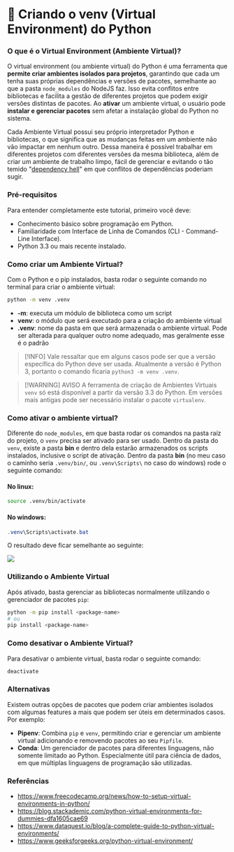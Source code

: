 # :snake: Criando o venv (Virtual Environment) do Python

### O que é o Virtual Environment (Ambiente Virtual)?
O virtual environment (ou ambiente virtual) do Python é uma ferramenta que **permite criar ambientes isolados para projetos**, garantindo que cada um tenha suas próprias dependências e versões de pacotes, semelhante ao que a pasta `node_modules` do NodeJS faz. Isso evita conflitos entre bibliotecas e facilita a gestão de diferentes projetos que podem exigir versões distintas de pacotes. Ao **ativar** um ambiente virtual, o usuário pode **instalar e gerenciar pacotes** sem afetar a instalação global do Python no sistema.

Cada Ambiente Virtual possui seu próprio interpretador Python e bibliotecas, o que significa que as mudanças feitas em um ambiente não vão impactar em nenhum outro. Dessa maneira é possível trabalhar em diferentes projetos com diferentes versões da mesma biblioteca, além de criar um ambiente de trabalho limpo, fácil de gerenciar e evitando o tão temido "[dependency hell](https://en.wikipedia.org/wiki/Dependency_hell)" em que conflitos de dependências poderiam sugir.

### Pré-requisitos
Para entender completamente este tutorial, primeiro você deve:

- Conhecimento básico sobre programação em Python.
- Familiaridade com Interface de Linha de Comandos (CLI - Command-Line Interface).
- Python 3.3 ou mais recente instalado.

### Como criar um Ambiente Virtual?
Com o Python e o pip instalados, basta rodar o seguinte comando no terminal para criar o ambiente virtual:

```bash
python -m venv .venv
```

- **-m**: executa um módulo de biblioteca como um script
- **venv**: o módulo que será executado para a criação do ambiente virtual
- **.venv**: nome da pasta em que será armazenada o ambiente virtual. Pode ser alterada para qualquer outro nome adequado, mas geralmente esse é o padrão

> [!INFO]
> Vale ressaltar que em alguns casos pode ser que a versão específica do Python deve ser usada. Atualmente a versão é Python 3, portanto o comando ficaria `python3 -m venv .venv`.

> [!WARNING] AVISO
> A ferramenta de criação de Ambientes Virtuais `venv` só está disponível a partir da versão 3.3 do Python. Em versões mais antigas pode ser necessário instalar o pacote `virtualenv`.

### Como ativar o ambiente virtual?
Diferente do `node_modules`, em que basta rodar os comandos na pasta raíz do projeto, o `venv` precisa ser ativado para ser usado. Dentro da pasta do `venv`, existe a pasta **bin** e dentro dela estarão armazenados os scripts instalados, inclusive o script de ativação. Dentro da pasta **bin** (no meu caso o caminho seria `.venv/bin/`,  ou `.venv\Scripts\` no caso do windows) rode o seguinte comando:

#### No linux:

```bash
source .venv/bin/activate
```

#### No windows:

```powershell
.venv\Scripts\activate.bat
```

O resultado deve ficar semelhante ao seguinte:

![](/images/tutoriais/terminal-rodando-venv-python.png)

### Utilizando o Ambiente Virtual
Após ativado, basta gerenciar as bibliotecas normalmente utilizando o gerenciador de pacotes `pip`:

```bash
python -m pip install <package-name>
# ou
pip install <package-name>
```

### Como desativar o Ambiente Virtual?
Para desativar o ambiente virtual, basta rodar o seguinte comando:

```bash
deactivate
```

### Alternativas
Existem outras opções de pacotes que podem criar ambientes isolados com algumas features a mais que podem ser úteis em determinados casos. Por exemplo:

- **Pipenv**: Combina `pip` e `venv`, permitindo criar e gerenciar um ambiente virtual adicionando e removendo pacotes ao seu `Pipfile`.
- **Conda**: Um gerenciador de pacotes para diferentes linguagens, não somente limitado ao Python. Especialmente útil para ciência de dados, em que múltiplas linguagens de programação são utilizadas.

### Referências

- https://www.freecodecamp.org/news/how-to-setup-virtual-environments-in-python/
- https://blog.stackademic.com/python-virtual-environments-for-dummies-dfa1605cae69
- https://www.dataquest.io/blog/a-complete-guide-to-python-virtual-environments/
- https://www.geeksforgeeks.org/python-virtual-environment/